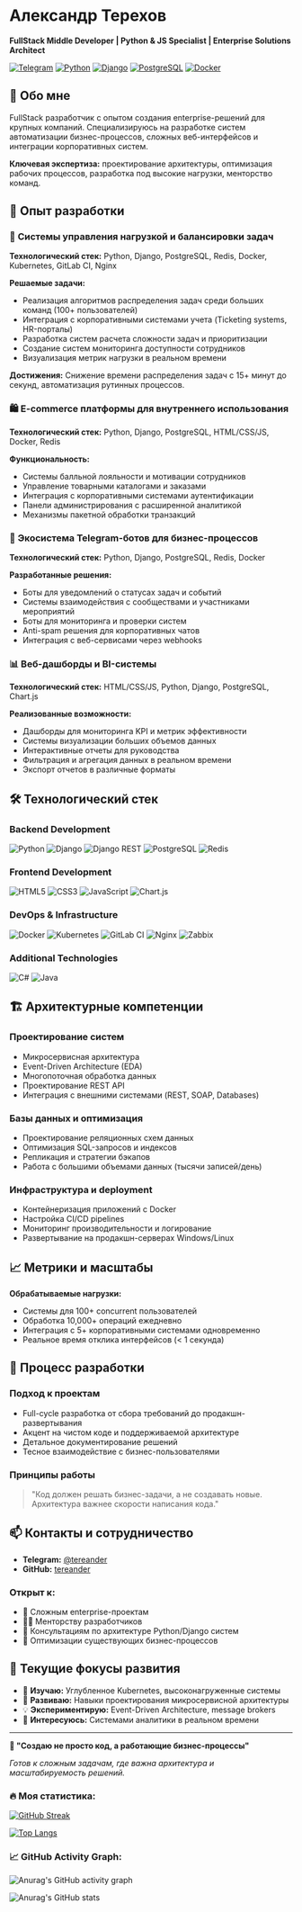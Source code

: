 # Александр Терехов
**FullStack Middle Developer | Python & JS Specialist | Enterprise Solutions Architect**

[![Telegram](https://img.shields.io/badge/Telegram-%40tereander-blue)](https://t.me/tereander)
[![Python](https://img.shields.io/badge/Python-3.x-%233776AB?logo=python&logoColor=white)](https://python.org)
[![Django](https://img.shields.io/badge/Django-4.x-%23092E20?logo=django&logoColor=white)](https://djangoproject.com)
[![PostgreSQL](https://img.shields.io/badge/PostgreSQL-15-%23316192?logo=postgresql&logoColor=white)](https://postgresql.org)
[![Docker](https://img.shields.io/badge/Docker-24-%232496ED?logo=docker&logoColor=white)](https://docker.com)

## 🚀 Обо мне

FullStack разработчик с опытом создания enterprise-решений для крупных компаний. Специализируюсь на разработке систем автоматизации бизнес-процессов, сложных веб-интерфейсов и интеграции корпоративных систем.

**Ключевая экспертиза:** проектирование архитектуры, оптимизация рабочих процессов, разработка под высокие нагрузки, менторство команд.

## 💼 Опыт разработки

### 🔄 **Системы управления нагрузкой и балансировки задач**
**Технологический стек:** Python, Django, PostgreSQL, Redis, Docker, Kubernetes, GitLab CI, Nginx

**Решаемые задачи:**
- Реализация алгоритмов распределения задач среди больших команд (100+ пользователей)
- Интеграция с корпоративными системами учета (Ticketing systems, HR-порталы)
- Разработка систем расчета сложности задач и приоритизации
- Создание систем мониторинга доступности сотрудников
- Визуализация метрик нагрузки в реальном времени

**Достижения:** Снижение времени распределения задач с 15+ минут до секунд, автоматизация рутинных процессов.

### 🛍 **E-commerce платформы для внутреннего использования**
**Технологический стек:** Python, Django, PostgreSQL, HTML/CSS/JS, Docker, Redis

**Функциональность:**
- Системы балльной лояльности и мотивации сотрудников
- Управление товарными каталогами и заказами
- Интеграция с корпоративными системами аутентификации
- Панели администрирования с расширенной аналитикой
- Механизмы пакетной обработки транзакций

### 🤖 **Экосистема Telegram-ботов для бизнес-процессов**
**Технологический стек:** Python, Django, PostgreSQL, Redis, Docker

**Разработанные решения:**
- Боты для уведомлений о статусах задач и событий
- Системы взаимодействия с сообществами и участниками мероприятий
- Боты для мониторинга и проверки систем
- Anti-spam решения для корпоративных чатов
- Интеграция с веб-сервисами через webhooks

### 📊 **Веб-дашборды и BI-системы**
**Технологический стек:** HTML/CSS/JS, Python, Django, PostgreSQL, Chart.js

**Реализованные возможности:**
- Дашборды для мониторинга KPI и метрик эффективности
- Системы визуализации больших объемов данных
- Интерактивные отчеты для руководства
- Фильтрация и агрегация данных в реальном времени
- Экспорт отчетов в различные форматы

## 🛠 Технологический стек

### **Backend Development**
![Python](https://img.shields.io/badge/Python-Expert-%233776AB?logo=python&logoColor=white)
![Django](https://img.shields.io/badge/Django-Expert-%23092E20?logo=django&logoColor=white)
![Django REST](https://img.shields.io/badge/Django_REST-Intermediate-%23FF1700?logo=django&logoColor=white)
![PostgreSQL](https://img.shields.io/badge/PostgreSQL-Advanced-%23316192?logo=postgresql&logoColor=white)
![Redis](https://img.shields.io/badge/Redis-Intermediate-%23DC382D?logo=redis&logoColor=white)

### **Frontend Development**
![HTML5](https://img.shields.io/badge/HTML5-Expert-%23E34F26?logo=html5&logoColor=white)
![CSS3](https://img.shields.io/badge/CSS3-Expert-%231572B6?logo=css3&logoColor=white)
![JavaScript](https://img.shields.io/badge/JavaScript-Intermediate-%23F7DF1E?logo=javascript&logoColor=black)
![Chart.js](https://img.shields.io/badge/Chart.js-Intermediate-%23FF6384?logo=chart.js&logoColor=white)

### **DevOps & Infrastructure**
![Docker](https://img.shields.io/badge/Docker-Intermediate-%232496ED?logo=docker&logoColor=white)
![Kubernetes](https://img.shields.io/badge/Kubernetes-Beginner-%23326CE5?logo=kubernetes&logoColor=white)
![GitLab CI](https://img.shields.io/badge/GitLab_CI-Intermediate-%23FC6D26?logo=gitlab&logoColor=white)
![Nginx](https://img.shields.io/badge/Nginx-Intermediate-%23009639?logo=nginx&logoColor=white)
![Zabbix](https://img.shields.io/badge/Zabbix-Intermediate-%23D50000?logo=zabbix&logoColor=white)

### **Additional Technologies**
![C#](https://img.shields.io/badge/C%23-Intermediate-%23239120?logo=c-sharp&logoColor=white)
![Java](https://img.shields.io/badge/Java-Beginner-%23ED8B00?logo=java&logoColor=white)

## 🏗️ Архитектурные компетенции

### **Проектирование систем**
- Микросервисная архитектура
- Event-Driven Architecture (EDA)
- Многопоточная обработка данных
- Проектирование REST API
- Интеграция с внешними системами (REST, SOAP, Databases)

### **Базы данных и оптимизация**
- Проектирование реляционных схем данных
- Оптимизация SQL-запросов и индексов
- Репликация и стратегии бэкапов
- Работа с большими объемами данных (тысячи записей/день)

### **Инфраструктура и deployment**
- Контейнеризация приложений с Docker
- Настройка CI/CD pipelines
- Мониторинг производительности и логирование
- Развертывание на продакшн-серверах Windows/Linux

## 📈 Метрики и масштабы

**Обрабатываемые нагрузки:**
- Системы для 100+ concurrent пользователей
- Обработка 10,000+ операций ежедневно
- Интеграция с 5+ корпоративными системами одновременно
- Реальное время отклика интерфейсов (< 1 секунда)

## 🎯 Процесс разработки

### **Подход к проектам**
- Full-cycle разработка от сбора требований до продакшн-развертывания
- Акцент на чистом коде и поддерживаемой архитектуре
- Детальное документирование решений
- Тесное взаимодействие с бизнес-пользователями

### **Принципы работы**
> "Код должен решать бизнес-задачи, а не создавать новые. Архитектура важнее скорости написания кода."

## 📫 Контакты и сотрудничество

- **Telegram:** [@tereander](https://t.me.com/tereander)
- **GitHub:** [tereander](https://github.com/tereander)

### **Открыт к:**
- 🤝 Сложным enterprise-проектам
- 👨‍💻 Менторству разработчиков
- 🔧 Консультациям по архитектуре Python/Django систем
- 🚀 Оптимизации существующих бизнес-процессов

## 🌱 Текущие фокусы развития

- 🔭 **Изучаю:** Углубленное Kubernetes, высоконагруженные системы
- 🌱 **Развиваю:** Навыки проектирования микросервисной архитектуры
- 💡 **Экспериментирую:** Event-Driven Architecture, message brokers
- 👥 **Интересуюсь:** Системами аналитики в реальном времени

---

**💼 "Создаю не просто код, а работающие бизнес-процессы"**

*Готов к сложным задачам, где важна архитектура и масштабируемость решений.*

### :fire: Моя статистика:
[![GitHub Streak](https://github-readme-streak-stats.herokuapp.com?user=Tereander&theme=dark&exclude_days=Sat)](https://git.io/streak-stats)

[![Top Langs](https://github-readme-stats.vercel.app/api/top-langs/?username=Tereander&layout=compact&theme=vision-friendly-dark)](https://github.com/anuraghazra/github-readme-stats)

### 📈 GitHub Activity Graph:
![Anurag's GitHub activity graph](https://activity-graph.herokuapp.com/graph?user=Tereander)

![Anurag's GitHub stats](https://github-readme-stats.vercel.app/api?username=Tereander&show_icons=true&theme=radical)

